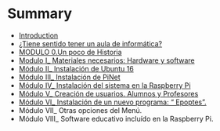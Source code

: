 # Summary

* [Introduction](README.md)
* [¿Tiene sentido tener un aula de informática?](no_te_gastes_mucho_dinero.md)
* [MODULO 0.Un poco de Historia](un-poco-de-historia.md)
* [Modulo I\_ Materiales necesarios: Hardware y software](chapter1.md)
* [Módulo II\_ Instalación de Ubuntu 16](instalacion-de-ubuntu.md)
* [Módulo III\_ Instalación de PiNet ](modulo-iiiinstalaci-o-n-de-pinet.md)
* [Módulo IV\_ Instalación del sistema en la Raspberry Pi](modulo-ivinstalaci-o-n-del-sistema-en-la-raspberry-pi.md)
* [Módulo V\_ Creación de usuarios. Alumnos y Profesores](modulo-vcreaci-o-n-de-usuarios-recursos-y-materiales-compartidos-en-el-sistema.md)
* [Módulo VI\_ Instalación de un nuevo programa: “ Epoptes”.](modulo-viinstalaci-o-n-de-un-nuevo-programa-epoptes.md)
* Módulo VII\_ Otras opciones del Menú.
* Módulo VIII\_ Software educativo incluído en la Raspberry Pi.

